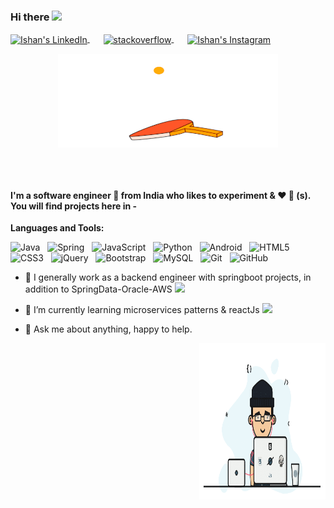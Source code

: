 ### Hi there <img src="https://media.giphy.com/media/hvRJCLFzcasrR4ia7z/giphy.gif" width="25px">

<p>
<a href="https://www.linkedin.com/in/ishan-das-28819064/" style='margin-right:10px'>
  <img align="center" alt="Ishan's LinkedIn" height="22px" width="22px" src="https://cdn.jsdelivr.net/npm/simple-icons@v3/icons/linkedin.svg" />
</a>
&nbsp;&nbsp;
<a href="" target="_blank" style='margin-right:10px'>
    <img align="center" src="https://cdn.jsdelivr.net/npm/simple-icons@3.0.1/icons/stackoverflow.svg" alt="stackoverflow" height="22px" width="22px" />
</a>
&nbsp;&nbsp;
<a href="https://www.instagram.com/insta.ishan/">
  <img align="center" alt="Ishan's Instagram" height="22px" width="22px" src="https://cdn.jsdelivr.net/npm/simple-icons@v3/icons/instagram.svg" />
</a>
</P>



<p align="center" >
  <a href="">
    <img align="center" alt="Loading" height="150px" width="70%" src="https://github.com/ishandas387/ishandas387/blob/master/XKnzuOh.gif" />
  </a>
</p>



</br>
</br>





#### I'm a software engineer 🚀 from India who likes to experiment & :heart: :dog: (s). You will find projects here in -

**Languages and Tools:** 

![Java](https://img.shields.io/static/v1?message=Java&logo=java&labelColor=5c5c5c&color=1182c3&logoColor=white&label=%20)&nbsp;&nbsp;
![Spring](https://img.shields.io/static/v1?message=Spring&logo=Spring&labelColor=green&color=1182c3&logoColor=white&label=%20)&nbsp;&nbsp;
![JavaScript](https://img.shields.io/static/v1?message=Javascript&logo=javascript&labelColor=red&color=1182c3&logoColor=white&label=%20)&nbsp;&nbsp;
![Python](https://img.shields.io/badge/-Python-black?logo=Python&style=social)&nbsp;&nbsp;
![Android](https://img.shields.io/badge/-Android-black?logo=android&style=social)&nbsp;&nbsp;
![HTML5](https://img.shields.io/badge/-HTML5-black?logo=html5&labelColor=5c5c5c&color=1182c3)&nbsp;&nbsp;
![CSS3](https://img.shields.io/static/v1?message=CSS3&logo=CSS3&labelColor=5c5c5c&color=1182c3&logoColor=white&label=%20)&nbsp;&nbsp;
![jQuery](https://img.shields.io/static/v1?message=jQuery&logo=jQuery&labelColor=yellow&color=1182c3&logoColor=white&label=%20)&nbsp;&nbsp;
![Bootstrap](https://img.shields.io/static/v1?message=Bootstrap&logo=Bootstrap&labelColor=red&color=1182c3&logoColor=white&label=%20)&nbsp;&nbsp;
![MySQL](https://img.shields.io/badge/-MySQL-black?logo=mysql&style=social)&nbsp;&nbsp;
![Git](https://img.shields.io/badge/-Git-black?logo=git&style=social)&nbsp;&nbsp;
![GitHub](https://img.shields.io/badge/-GitHub-black?logo=github&style=social)&nbsp;&nbsp;


- 🔭 I generally work as a backend engineer with springboot projects, in addition to SpringData-Oracle-AWS <code><img height="20" src="https://img.shields.io/static/v1?message=SpringBoot&logo=Spring&labelColor=green&color=1182c3&logoColor=white&label=%20"></code>


- 🌱 I’m currently learning microservices patterns & reactJs <code><img height="20" src="https://img.shields.io/static/v1?message=React&logo=react&labelColor=5c5c5c&color=1182c3&logoColor=white&label=%20"></code>
- 💬 Ask me about anything, happy to help.



<div>
   <img align="right" alt="me" height="250px" width="40%" src="https://github.com/ishandas387/ishandas387/blob/master/0_gqO3slLmGb4mUeje.gif" />
</div>
<!--
**ishandas387/ishandas387** is a ✨ _special_ ✨ repository because its `README.md` (this file) appears on your GitHub profile.

Here are some ideas to get you started:

- 🔭 I’m currently working on ...
- 🌱 I’m currently learning ...
- 👯 I’m looking to collaborate on ...
- 🤔 I’m looking for help with ...
- 💬 Ask me about ...
- 📫 How to reach me: ...
- 😄 Pronouns: ...
- ⚡ Fun fact: ...
-->
